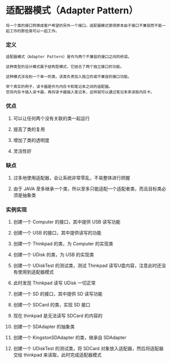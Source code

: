 # 适配器模式（Adapter Pattern）

    将一个类的接口转换成客户希望的另外一个接口。适配器模式使得原本由于接口不兼容而不能一起工作的那些类可以一起工作。

### 定义

    适配器模式（Adapter Pattern）是作为两个不兼容的接口之间的桥梁。
    
    这种类型的设计模式属于结构型模式，它结合了两个独立接口的功能。
    
    这种模式涉及到一个单一的类，该类负责加入独立的或不兼容的接口功能。
    
    举个真实的例子，读卡器是作为内存卡和笔记本之间的适配器。
    您将内存卡插入读卡器，再将读卡器插入笔记本，这样就可以通过笔记本来读取内存卡。
    
### 优点
    
1. 可以让任何两个没有关联的类一起运行

2. 提高了类的复用

3. 增加了类的透明度

4. 灵活性好

### 缺点

1. 过多地使用适配器，会让系统非常零乱，不易整体进行把握
      
2. 由于 JAVA 至多继承一个类，所以至多只能适配一个适配者类，而且目标类必须是抽象类

### 实例实现

1. 创建一个 Computer 的接口，其中提供 USB 读写功能

2. 创建一个 USB 的接口，其中提供读写的功能

3. 创建一个 Thinkpad 的类，为 Computer 的实现类

4. 创建一个 UDisk 的类，为 USB 的实现类

5. 创建一个 UDiskTest 的测试类，测试 Thinkpad 读写U盘内容，注意此时还没有使用到适配器模式

6. 此时发现 Thinkpad 读写 UDisk 一切正常

7. 创建一个 SD 的接口，其中提供 SD 读写功能

8. 创建一个 SDCard 的类，实现 SD 接口

9. 现在 thinkpad 是无法读写 SDCard 的内容的

10. 创建一个 SDAdapter 的抽象类

11. 创建一个 KingstonSDAdapter 的类，继承自 SDAdapter

12. 创建一个 UDiskTest 的测试类，将 SDCard 对象放入适配器，然后将适配器交给 thinkpad 来读取，此时完成适配器模式 
    

    